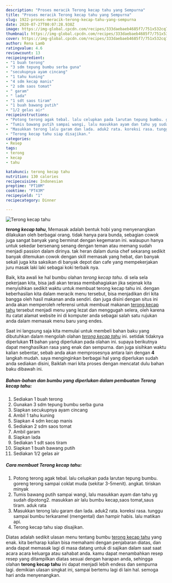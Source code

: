 ```yaml
---
description: "Proses meracik Terong kecap tahu yang Sempurna"
title: "Proses meracik Terong kecap tahu yang Sempurna"
slug: 1922-proses-meracik-terong-kecap-tahu-yang-sempurna
date: 2020-07-27T00:07:28.938Z
image: https://img-global.cpcdn.com/recipes/333daebaeb4685f7/751x532cq70/terong-kecap-tahu-foto-resep-utama.jpg
thumbnail: https://img-global.cpcdn.com/recipes/333daebaeb4685f7/751x532cq70/terong-kecap-tahu-foto-resep-utama.jpg
cover: https://img-global.cpcdn.com/recipes/333daebaeb4685f7/751x532cq70/terong-kecap-tahu-foto-resep-utama.jpg
author: Rena Lamb
ratingvalue: 4.6
reviewcount: 13
recipeingredient:
- "1 buah terong"
- "3 sdm tepung bumbu serba guna"
- "secukupnya ayam cincang"
- "1 tahu kuning"
- "4 sdm kecap manis"
- "2 sdm saos tomat"
- " garam"
- " lada"
- "1 sdt saos tiram"
- "1 buah bawang putih"
- "1/2 gelas air"
recipeinstructions:
- "Potong terong agak tebal. lalu celupkan pada larutan tepung bumbu. goreng terong sampai coklat muda (sekitar 3-5menit). angkat. tiriskan minyak"
- "Tumis bawang putih sampai wangi, lalu masukkan ayam dan tahu yg sudah dipotong2. masukkan air lalu bumbu kecap,saos tomat,saus tiram. aduk rata"
- "Masukkan terong lalu garam dan lada. aduk2 rata. koreksi rasa. tunggu sampai bumbu terkaramel (mengental) dan hampir habis. lalu matikan api."
- "Terong kecap tahu siap disajikan."
categories:
- Resep
tags:
- terong
- kecap
- tahu

katakunci: terong kecap tahu 
nutrition: 130 calories
recipecuisine: Indonesian
preptime: "PT10M"
cooktime: "PT43M"
recipeyield: "1"
recipecategory: Dinner

---
```



![Terong kecap tahu](https://img-global.cpcdn.com/recipes/333daebaeb4685f7/751x532cq70/terong-kecap-tahu-foto-resep-utama.jpg)

<b><i>terong kecap tahu</i></b>, Memasak adalah bentuk hobi yang menyenangkan dilakukan oleh berbagai orang. tidak hanya para bunda, sebagian cowok juga sangat banyak yang berminat dengan kegemaran ini. walaupun hanya untuk sekedar bersenang senang dengan teman atau memang sudah menjadi passion dalam dirinya. tak heran dalam dunia chef sekarang sedikit banyak ditemukan cowok dengan skill memasak yang hebat, dan banyak sekali juga kita saksikan di banyak depot dan cafe yang mempekerjakan juru masak laki laki sebagai koki terbaik nya.

Baik, kita awali ke hal bumbu olahan <i>terong kecap tahu</i>. di sela sela pekerjaan kita, bisa jadi akan terasa membahagiakan jika sejenak kita menyisihkan sedikit waktu untuk membuat terong kecap tahu ini. dengan keberhasilan kita dalam meracik menu tersebut, bisa menjadikan diri kita bangga oleh hasil makanan anda sendiri. dan juga disini dengan situs ini anda akan memperoleh referensi untuk membuat makanan <u>terong kecap tahu</u> tersebut menjadi menu yang lezat dan menggugah selera, oleh karena itu catat alamat website ini di komputer anda sebagai salah satu rujukan anda dalam memasak menu baru yang endes.




Saat ini langsung saja kita memulai untuk membeli bahan baku yang dibutuhkan dalam mengolah olahan <u><i>terong kecap tahu</i></u> ini. setidak tidaknya diperlukan <b>11</b> bahan yang diperlukan pada olahan ini. supaya berikutnya dapat menghasilkan rasa yang enak dan sempurna. dan juga sisihkan waktu kalian sebentar, sebab anda akan memprosesnya antara lain dengan <b>4</b> langkah mudah. saya menginginkan berbagai hal yang diperlukan sudah anda sediakan disini, Baiklah mari kita proses dengan mencatat dulu bahan baku dibawah ini.

<!--inarticleads1-->

##### Bahan-bahan dan bumbu yang diperlukan dalam pembuatan Terong kecap tahu:

1. Sediakan 1 buah terong
1. Gunakan 3 sdm tepung bumbu serba guna
1. Siapkan secukupnya ayam cincang
1. Ambil 1 tahu kuning
1. Siapkan 4 sdm kecap manis
1. Sediakan 2 sdm saos tomat
1. Ambil  garam
1. Siapkan  lada
1. Sediakan 1 sdt saos tiram
1. Siapkan 1 buah bawang putih
1. Sediakan 1/2 gelas air




<!--inarticleads2-->

##### Cara membuat Terong kecap tahu:

1. Potong terong agak tebal. lalu celupkan pada larutan tepung bumbu. goreng terong sampai coklat muda (sekitar 3-5menit). angkat. tiriskan minyak
1. Tumis bawang putih sampai wangi, lalu masukkan ayam dan tahu yg sudah dipotong2. masukkan air lalu bumbu kecap,saos tomat,saus tiram. aduk rata
1. Masukkan terong lalu garam dan lada. aduk2 rata. koreksi rasa. tunggu sampai bumbu terkaramel (mengental) dan hampir habis. lalu matikan api.
1. Terong kecap tahu siap disajikan.




Diatas adalah sedikit ulasan menu tentang bumbu <u>terong kecap tahu</u> yang enak. kita berharap kalian bisa memahami dengan penjabaran diatas, dan anda dapat memasak lagi di masa datang untuk di sajikan dalam saat saat acara acara keluarga atau sahabat anda. kamu dapat menambahkan resep resep yang ditampilkan diatas sesuai dengan harapan anda, sehingga olahan <b>terong kecap tahu</b> ini dapat menjadi lebih endess dan sempurna lagi. demikian ulasan singkat ini, sampai bertemu lagi di lain hal. semoga hari anda menyenangkan.
